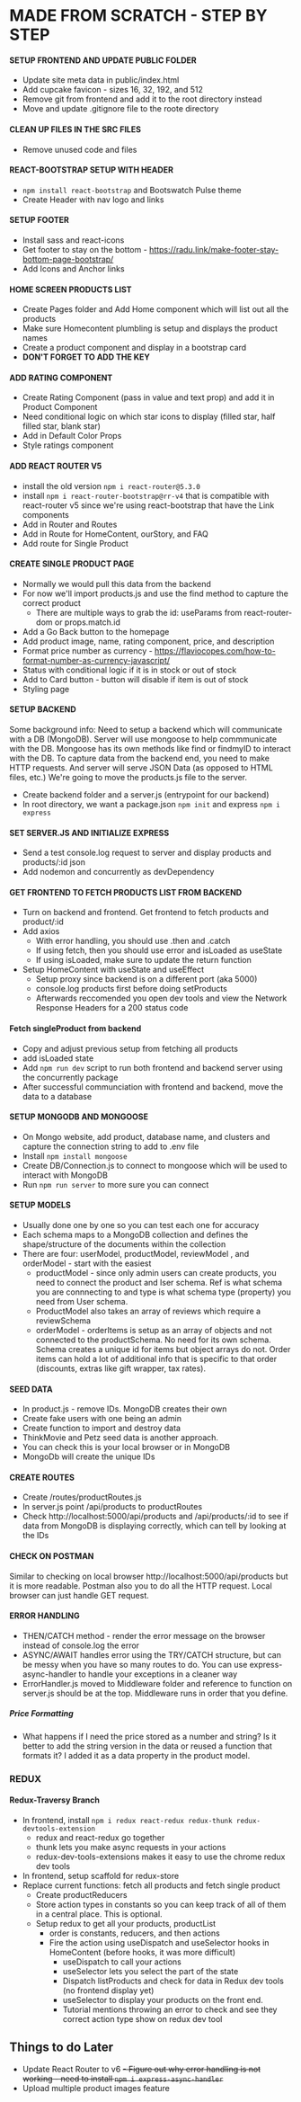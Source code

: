# MADE FROM SCRATCH - STEP BY STEP

#### SETUP FRONTEND AND UPDATE PUBLIC FOLDER

- Update site meta data in public/index.html
- Add cupcake favicon - sizes 16, 32, 192, and 512
- Remove git from frontend and add it to the root directory instead
- Move and update .gitignore file to the roote directory

#### CLEAN UP FILES IN THE SRC FILES

- Remove unused code and files

#### REACT-BOOTSTRAP SETUP WITH HEADER

- `npm install react-bootstrap` and Bootswatch Pulse theme
- Create Header with nav logo and links

#### SETUP FOOTER

- Install sass and react-icons
- Get footer to stay on the bottom - https://radu.link/make-footer-stay-bottom-page-bootstrap/
- Add Icons and Anchor links

#### HOME SCREEN PRODUCTS LIST

- Create Pages folder and Add Home component which will list out all the products
- Make sure Homecontent plumbling is setup and displays the product names
- Create a product component and display in a bootstrap card
- **DON'T FORGET TO ADD THE KEY**

#### ADD RATING COMPONENT

- Create Rating Component (pass in value and text prop) and add it in Product Component
- Need conditional logic on which star icons to display (filled star, half filled star, blank star)
- Add in Default Color Props
- Style ratings component

#### ADD REACT ROUTER V5

- install the old version `npm i react-router@5.3.0`
- install `npm i react-router-bootstrap@rr-v4` that is compatible with react-router v5 since we're using react-bootstrap that have the Link components
- Add in Router and Routes
- Add in Route for HomeContent, ourStory, and FAQ
- Add route for Single Product

#### CREATE SINGLE PRODUCT PAGE

- Normally we would pull this data from the backend
- For now we'll import products.js and use the find method to capture the correct product
  - There are multiple ways to grab the id: useParams from react-router-dom or props.match.id
- Add a Go Back button to the homepage
- Add product image, name, rating component, price, and description
- Format price number as currency - https://flaviocopes.com/how-to-format-number-as-currency-javascript/
- Status with conditional logic if it is in stock or out of stock
- Add to Card button - button will disable if item is out of stock
- Styling page

#### SETUP BACKEND

Some background info: Need to setup a backend which will communicate with a DB (MongoDB). Server will use mongoose to help commmunicate with the DB. Mongoose has its own methods like find or findmyID to interact with the DB. To capture data from the backend end, you need to make HTTP requests. And server will serve JSON Data (as opposed to HTML files, etc.) We're going to move the products.js file to the server.

- Create backend folder and a server.js (entrypoint for our backend)
- In root directory, we want a package.json `npm init` and express `npm i express`

#### SET SERVER.JS AND INITIALIZE EXPRESS

- Send a test console.log request to server and display products and products/:id json
- Add nodemon and concurrently as devDependency

#### GET FRONTEND TO FETCH PRODUCTS LIST FROM BACKEND

- Turn on backend and frontend. Get frontend to fetch products and product/:id
- Add axios
  - With error handling, you should use .then and .catch
  - If using fetch, then you should use error and isLoaded as useState
  - If using isLoaded, make sure to update the return function
- Setup HomeContent with useState and useEffect
  - Setup proxy since backend is on a different port (aka 5000)
  - console.log products first before doing setProducts
  - Afterwards reccomended you open dev tools and view the Network Response Headers for a 200 status code

#### Fetch singleProduct from backend

- Copy and adjust previous setup from fetching all products
- add isLoaded state
- Add `npm run dev` script to run both frontend and backend server using the concurrently package
- After successful communciation with frontend and backend, move the data to a database

#### SETUP MONGODB AND MONGOOSE

- On Mongo website, add product, database name, and clusters and capture the connection string to add to .env file
- Install `npm install mongoose`
- Create DB/Connection.js to connect to mongoose which will be used to interact with MongoDB
- Run `npm run server` to more sure you can connect

#### SETUP MODELS

- Usually done one by one so you can test each one for accuracy
- Each schema maps to a MongoDB collection and defines the shape/structure of the documents within the collection
- There are four: userModel, productModel, reviewModel , and orderModel - start with the easiest
  - productModel - since only admin users can create products, you need to connect the product and Iser schema. Ref is what schema you are connnecting to and type is what schema type (property) you need from User schema.
  - ProductModel also takes an array of reviews which require a reviewSchema
  - orderModel - orderItems is setup as an array of objects and not connected to the productSchema. No need for its own schema. Schema creates a unique id for items but object arrays do not. Order items can hold a lot of additional info that is specific to that order (discounts, extras like gift wrapper, tax rates).

#### SEED DATA

- In product.js - remove IDs. MongoDB creates their own
- Create fake users with one being an admin
- Create function to import and destroy data
- ThinkMovie and Petz seed data is another approach.
- You can check this is your local browser or in MongoDB
- MongoDb will create the unique IDs

#### CREATE ROUTES

- Create /routes/productRoutes.js
- In server.js point /api/products to productRoutes
- Check http://localhost:5000/api/products and /api/products/:id to see if data from MongoDB is displaying correctly, which can tell by looking at the IDs

#### CHECK ON POSTMAN

Similar to checking on local browser http://localhost:5000/api/products but it is more readable. Postman also you to do all the HTTP request. Local browser can just handle GET request.

#### ERROR HANDLING

- THEN/CATCH method - render the error message on the browser instead of console.log the error
- ASYNC/AWAIT handles error using the TRY/CATCH structure, but can be messy when you have so many routes to do. You can use express-async-handler to handle your exceptions in a cleaner way
- ErrorHandler.js moved to Middleware folder and reference to function on server.js should be at the top. Middleware runs in order that you define.

##### Price Formatting

- What happens if I need the price stored as a number and string? Is it better to add the string version in the data or reused a function that formats it? I added it as a data property in the product model.

### REDUX

#### Redux-Traversy Branch

- In frontend, install `npm i redux react-redux redux-thunk redux-devtools-extension`
  - redux and react-redux go together
  - thunk lets you make async requests in your actions
  - redux-dev-tools-extensions makes it easy to use the chrome redux dev tools
- In frontend, setup scaffold for redux-store
- Replace current functions: fetch all products and fetch single product
  - Create productReducers
  - Store action types in constants so you can keep track of all of them in a central place. This is optional.
  - Setup redux to get all your products, productList
    - order is constants, reducers, and then actions
    - Fire the action using useDispatch and useSelector hooks in HomeContent (before hooks, it was more difficult)
      - useDispatch to call your actions
      - useSelector lets you select the part of the state
      - Dispatch listProducts and check for data in Redux dev tools (no frontend display yet)
      - useSelector to display your products on the front end.
      - Tutorial mentions throwing an error to check and see they correct action type show on redux dev tool

## Things to do Later

- Update React Router to v6
  ~~- Figure out why error handling is not working - need to install `npm i express-async-handler`~~
- Upload multiple product images feature
